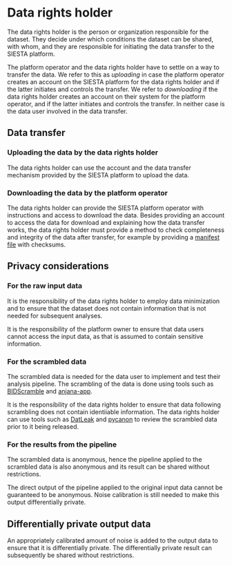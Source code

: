 # Data rights holder

The data rights holder is the person or organization responsible for the dataset. They decide under which conditions the dataset can be shared, with whom, and they are responsible for initiating the data transfer to the SIESTA platform.

The platform operator and the data rights holder have to settle on a way to transfer the data. We refer to this as _uploading_ in case the platform operator creates an account on the SIESTA platform for the data rights holder and if the latter initiates and controls the transfer. We refer to _downloading_ if the data rights holder creates an account on their system for the platform operator, and if the latter initiates and controls the transfer. In neither case is the data user involved in the data transfer.

## Data transfer

### Uploading the data by the data rights holder

The data rights holder can use the account and the data transfer mechanism provided by the SIESTA platform to upload the data.

### Downloading the data by the platform operator

The data rights holder can provide the SIESTA platform operator with instructions and access to download the data. Besides providing an account to access the data for download and explaining how the data transfer works, the data rights holder must provide a method to check completeness and integrity of the data after transfer, for example by providing a [manifest file](https://en.wikipedia.org/wiki/Manifest_file) with checksums.

## Privacy considerations

### For the raw input data

It is the responsibility of the data rights holder to employ data minimization and to ensure that the dataset does not contain information that is not needed for subsequent analyses.

It is the responsibility of the platform owner to ensure that data users cannot access the input data, as that is assumed to contain sensitive information.

### For the scrambled data

The scrambled data is needed for the data user to implement and test their analysis pipeline. The scrambling of the data is done using tools such as [BIDScramble](https://github.com/SIESTA-eu/wp15/tree/main/BIDScramble) and [anjana-app](https://github.com/SIESTA-eu/anjana-app). 

It is the responsibility of the data rights holder to ensure that data following scrambling does not contain identiiable information. The data rights holder can use tools such as [DatLeak](https://github.com/SIESTA-eu/DatLeak) and [pycanon](https://github.com/IFCA-Advanced-Computing/pycanon) to review the scrambled data prior to it being released.

### For the results from the pipeline

The scrambled data is anonymous, hence the pipeline applied to the scrambled data is also anonymous and its result can be shared without restrictions.

The direct output of the pipeline applied to the original input data cannot be guaranteed to be anonymous. Noise calibration is still needed to make this output differentially private.

## Differentially private output data

An appropriately calibrated amount of noise is added to the output data to ensure that it is differentially private. The differentially private result can subsequently be shared without restrictions.
